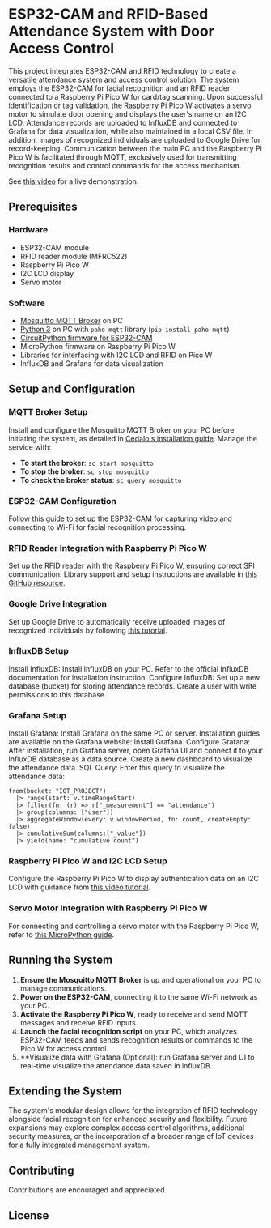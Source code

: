 # ESP32-CAM and RFID-Based Attendance System with Door Access Control

This project integrates ESP32-CAM and RFID technology to create a versatile attendance system and access control solution.
The system employs the ESP32-CAM for facial recognition and an RFID reader connected to a Raspberry Pi Pico W for card/tag scanning. 
Upon successful identification or tag validation, the Raspberry Pi Pico W activates a servo motor to simulate door opening and displays the user's name on an I2C LCD. Attendance records are uploaded to InfluxDB and connected to Grafana for data visualization, while also maintained in a local CSV file. 
In addition, images of recognized individuals are uploaded to Google Drive for record-keeping.
Communication between the main PC and the Raspberry Pi Pico W is facilitated through MQTT, exclusively used for transmitting recognition results and control commands for the access mechanism.

See [this video](https://youtu.be/STzOZ4ky7z0?si=HyVFMCYeN7K7ofQj) for a live demonstration.

## Prerequisites

### Hardware
- ESP32-CAM module
- RFID reader module (MFRC522)
- Raspberry Pi Pico W
- I2C LCD display
- Servo motor

### Software
- [Mosquitto MQTT Broker](https://mosquitto.org/download/) on PC
- [Python 3](https://www.python.org/downloads/) on PC with `paho-mqtt` library (`pip install paho-mqtt`)
- [CircuitPython firmware for ESP32-CAM](https://circuitpython.org/board/esp32cam/)
- MicroPython firmware on Raspberry Pi Pico W
- Libraries for interfacing with I2C LCD and RFID on Pico W
- InfluxDB and Grafana for data visualization

## Setup and Configuration

### MQTT Broker Setup
Install and configure the Mosquitto MQTT Broker on your PC before initiating the system, as detailed in [Cedalo's installation guide](https://cedalo.com/blog/how-to-install-mosquitto-mqtt-broker-on-windows/). Manage the service with:
- **To start the broker**: `sc start mosquitto`
- **To stop the broker**: `sc stop mosquitto`
- **To check the broker status**: `sc query mosquitto`

### ESP32-CAM Configuration
Follow [this guide](https://how2electronics.com/face-recognition-based-attendance-system-using-esp32-cam/) to set up the ESP32-CAM for capturing video and connecting to Wi-Fi for facial recognition processing.

### RFID Reader Integration with Raspberry Pi Pico W
Set up the RFID reader with the Raspberry Pi Pico W, ensuring correct SPI communication. Library support and setup instructions are available in [this GitHub resource](https://github.com/wendlers/micropython-mfrc522).

### Google Drive Integration
Set up Google Drive to automatically receive uploaded images of recognized individuals by following [this tutorial](https://how2electronics.com/how-to-send-esp32-cam-captured-image-to-google-drive/).

### InfluxDB Setup
Install InfluxDB: Install InfluxDB on your PC. Refer to the official InfluxDB documentation for installation instruction.
Configure InfluxDB: Set up a new database (bucket) for storing attendance records. Create a user with write permissions to this database.

### Grafana Setup
Install Grafana: Install Grafana on the same PC or server. Installation guides are available on the Grafana website: Install Grafana.
Configure Grafana: After installation, run Grafana server, open Grafana UI and connect it to your InfluxDB database as a data source. 
Create a new dashboard to visualize the attendance data.
SQL Query: Enter this query to visualize the attendance data:
```
from(bucket: "IOT_PROJECT")
  |> range(start: v.timeRangeStart)
  |> filter(fn: (r) => r["_measurement"] == "attendance")
  |> group(columns: ["user"])
  |> aggregateWindow(every: v.windowPeriod, fn: count, createEmpty: false)
  |> cumulativeSum(columns:["_value"])
  |> yield(name: "cumulative count")
```

### Raspberry Pi Pico W and I2C LCD Setup
Configure the Raspberry Pi Pico W to display authentication data on an I2C LCD with guidance from [this video tutorial](https://youtu.be/bXLgxEcT1QU?si=CtYzVgTlwoT3zRW1).

### Servo Motor Integration with Raspberry Pi Pico W
For connecting and controlling a servo motor with the Raspberry Pi Pico W, refer to [this MicroPython guide](https://www.hackster.io/raspberry-pi/projects).

## Running the System

1. **Ensure the Mosquitto MQTT Broker** is up and operational on your PC to manage communications.
2. **Power on the ESP32-CAM**, connecting it to the same Wi-Fi network as your PC.
3. **Activate the Raspberry Pi Pico W**, ready to receive and send MQTT messages and receive RFID inputs.
4. **Launch the facial recognition script** on your PC, which analyzes ESP32-CAM feeds and sends recognition results or commands to the Pico W for access control.
5. **Visualize data with Grafana (Optional): run Grafana server and UI to real-time visualize the attendance data saved in influxDB.

## Extending the System
The system's modular design allows for the integration of RFID technology alongside facial recognition for enhanced security and flexibility. Future expansions may explore complex access control algorithms, additional security measures, or the incorporation of a broader range of IoT devices for a fully integrated management system.

## Contributing
Contributions are encouraged and appreciated.

## License
